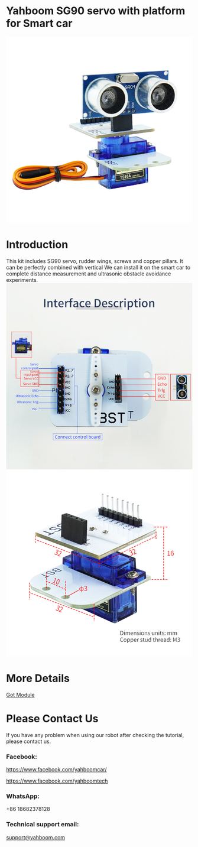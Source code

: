 # Yahboom SG90 servo with platform for Smart car
![](https://github.com/YahboomTechnology/9G-Servo-Platform/blob/main/9GServo_Platform.jpg)

# Introduction
This kit includes SG90 servo, rudder wings, screws and copper pillars. It can be perfectly combined with vertical  We can install it on the smart car to complete distance measurement and ultrasonic obstacle avoidance experiments.
![](https://github.com/YahboomTechnology/9G-Servo-Platform/blob/main/9GServo_Platform_Parameter1.jpg)
![](https://github.com/YahboomTechnology/9G-Servo-Platform/blob/main/9GServo_Platform_Parameter2.jpg)
# More Details
[Got Module](https://category.yahboom.net/products/sg90-servo-platform)

# Please Contact Us
If you have any problem when using our robot after checking the tutorial, please contact us.

### Facebook: 
https://www.facebook.com/yahboomcar/ 
  
https://www.facebook.com/yahboomtech
### WhatsApp:
+86 18682378128

### Technical support email: 
support@yahboom.com


